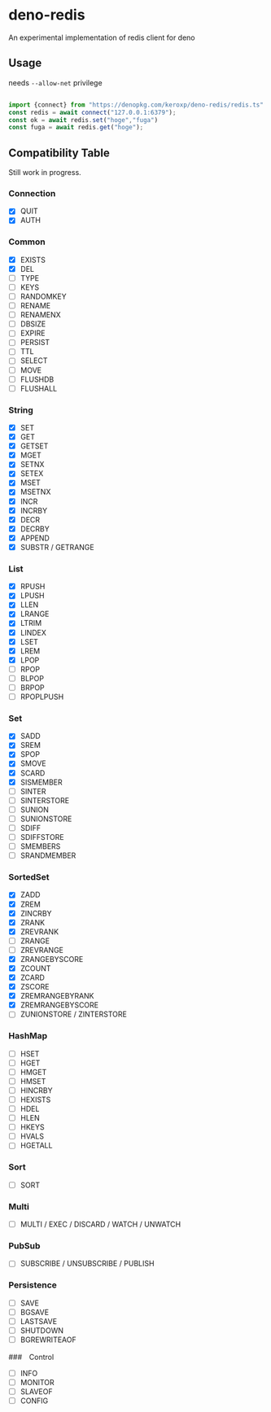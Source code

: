 # deno-redis
An experimental implementation of redis client for deno


## Usage

needs `--allow-net` privilege

```ts

import {connect} from "https://denopkg.com/keroxp/deno-redis/redis.ts"
const redis = await connect("127.0.0.1:6379");
const ok = await redis.set("hoge","fuga")
const fuga = await redis.get("hoge");

```

## Compatibility Table

Still work in progress.

### Connection
- [x] QUIT
- [x] AUTH

### Common 
- [x] EXISTS
- [x] DEL
- [ ] TYPE
- [ ] KEYS
- [ ] RANDOMKEY
- [ ] RENAME
- [ ] RENAMENX
- [ ] DBSIZE
- [ ] EXPIRE
- [ ] PERSIST
- [ ] TTL
- [ ] SELECT
- [ ] MOVE
- [ ] FLUSHDB
- [ ] FLUSHALL
### String
- [x] SET
- [x] GET
- [x] GETSET
- [x] MGET
- [x] SETNX
- [x] SETEX
- [x] MSET
- [x] MSETNX
- [x] INCR
- [x] INCRBY
- [x] DECR
- [x] DECRBY
- [x] APPEND
- [x] SUBSTR / GETRANGE

### List
- [x] RPUSH
- [x] LPUSH
- [x] LLEN
- [x] LRANGE
- [x] LTRIM
- [x] LINDEX
- [x] LSET
- [x] LREM
- [x] LPOP
- [ ] RPOP
- [ ] BLPOP
- [ ] BRPOP
- [ ] RPOPLPUSH

### Set
- [x] SADD
- [x] SREM
- [x] SPOP
- [x] SMOVE
- [x] SCARD
- [x] SISMEMBER
- [ ] SINTER
- [ ] SINTERSTORE
- [ ] SUNION
- [ ] SUNIONSTORE
- [ ] SDIFF
- [ ] SDIFFSTORE
- [ ] SMEMBERS
- [ ] SRANDMEMBER

### SortedSet
- [x] ZADD
- [x] ZREM
- [x] ZINCRBY
- [x] ZRANK
- [x] ZREVRANK
- [ ] ZRANGE
- [ ] ZREVRANGE
- [x] ZRANGEBYSCORE
- [x] ZCOUNT
- [x] ZCARD
- [x] ZSCORE
- [x] ZREMRANGEBYRANK
- [x] ZREMRANGEBYSCORE
- [ ] ZUNIONSTORE / ZINTERSTORE

### HashMap
- [ ] HSET
- [ ] HGET
- [ ] HMGET
- [ ] HMSET
- [ ] HINCRBY
- [ ] HEXISTS
- [ ] HDEL
- [ ] HLEN
- [ ] HKEYS
- [ ] HVALS
- [ ] HGETALL

### Sort
- [ ] SORT

### Multi
- [ ] MULTI / EXEC / DISCARD / WATCH / UNWATCH

### PubSub
- [ ] SUBSCRIBE / UNSUBSCRIBE / PUBLISH

### Persistence
- [ ] SAVE
- [ ] BGSAVE
- [ ] LASTSAVE
- [ ] SHUTDOWN
- [ ] BGREWRITEAOF

###　Control
- [ ] INFO
- [ ] MONITOR
- [ ] SLAVEOF
- [ ] CONFIG